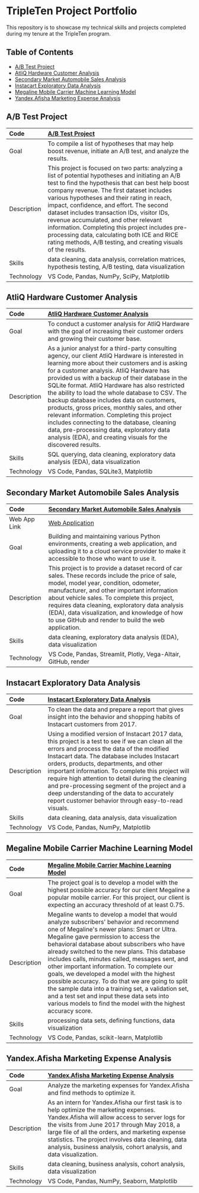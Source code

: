 # TripleTen Project Portfolio

This repository is to showcase my technical skills and projects completed during my tenure at the TripleTen program. 

## Table of Contents
- [A/B Test Project](#a/b-test-project)
- [AtliQ Hardware Customer Analysis](#atliq-hardware-customer-analysis)
- [Secondary Market Automobile Sales Analysis](#secondary-market-automobile-sales-analysis)
- [Instacart Exploratory Data Analysis](#instacart-exploratory-data-analysis)
- [Megaline Mobile Carrier Machine Learning Model](#megaline-mobile-carrier-machine-learning-model)
- [Yandex.Afisha Marketing Expense Analysis](#yandexafisha-marketing-expense-analysis)

<a name="headers"/>


## A/B Test Project

| Code | [A/B Test Project](https://github.com/jasondo-da/portfolio_projects/blob/main/abtest_project_pdf.pdf) |
| :------------- | :------------ |
| Goal | To compile a list of hypotheses that may help boost revenue, initiate an A/B test, and analyze the results. |
| Description | This project is focused on two parts: analyzing a list of potential hypotheses and initiating an A/B test to find the hypothesis that can best help boost company revenue. The first dataset includes various hypotheses and their rating in reach, impact, confidence, and effort. The second dataset includes transaction IDs, visitor IDs, revenue accumulated, and other relevant information. Completing this project includes pre-processing data, calculating both ICE and RICE rating methods, A/B testing, and creating visuals of the results. |
| Skills | data cleaning, data analysis, correlation matrices, hypothesis testing, A/B testing, data visualization |
| Technology | VS Code, Pandas, NumPy, SciPy, Matplotlib |

## AtliQ Hardware Customer Analysis

| Code | [AtliQ Hardware Customer Analysis](https://github.com/jasondo-da/portfolio_projects/blob/main/atliq_customer_analysis_pdf.pdf) |
| :------------- | :------------ |
| Goal | To conduct a customer analysis for AtliQ Hardware with the goal of increasing their customer orders and growing their customer base. |
| Description | As a junior analyst for a third-party consulting agency, our client AtliQ Hardware is interested in learning more about their customers and is asking for a customer analysis. AtliQ Hardware has provided us with a backup of their database in the SQLite format. AtliQ Hardware has also restricted the ability to load the whole database to CSV. The backup database includes data on customers, products, gross prices, monthly sales, and other relevant information. Completing this project includes connecting to the database, cleaning data, pre-processing data, exploratory data analysis (EDA), and creating visuals for the discovered results. |
| Skills | SQL querying, data cleaning, exploratory data analysis (EDA), data visualization |
| Technology | VS Code, Pandas, SQLite3, Matplotlib |

## Secondary Market Automobile Sales Analysis 

| Code | [Secondary Market Automobile Sales Analysis](https://github.com/jasondo-da/portfolio_projects/blob/main/car_web_app_pdf.pdf)
| :------------- | :------------ |
| Web App Link | [Web Application](https://car-ad-project.onrender.com/) |
| Goal | Building and maintaining various Python environments, creating a web application, and uploading it to a cloud service provider to make it accessible to those who want to use it. |
| Description | This project is to provide a dataset record of car sales. These records include the price of sale, model, model year, condition, odometer, manufacturer, and other important information about vehicle sales. To complete this project, requires data cleaning, exploratory data analysis (EDA), data visualization, and knowledge of how to use GitHub and render to build the web application. |
| Skills | data cleaning, exploratory data analysis (EDA), data visualization |
| Technology | VS Code, Pandas, Streamlit, Plotly, Vega-Altair, GitHub, render |

## Instacart Exploratory Data Analysis

Code | [Instacart Exploratory Data Analysis](https://github.com/jasondo-da/portfolio_projects/blob/main/insta_cart_pdf.pdf)
| :------------- | :------------ |
| Goal | To clean the data and prepare a report that gives insight into the behavior and shopping habits of Instacart customers from 2017. |
| Description | Using a modified version of Instacart 2017 data, this project is a test to see if we can clean all the errors and process the data of the modified Instacart data. The database includes Instacart orders, products, departments, and other important information. To complete this project will require high attention to detail during the cleaning and pre-processing segment of the project and a deep understanding of the data to accurately report customer behavior through easy-to-read visuals. |
| Skills | data cleaning, data analysis, data visualization |
| Technology | VS Code, Pandas, NumPy, Matplotlib |

## Megaline Mobile Carrier Machine Learning Model 

| Code | [Megaline Mobile Carrier Machine Learning Model](https://github.com/jasondo-da/portfolio_projects/blob/main/megaline_project_pdf.pdf)
| :------------- | :------------ |
| Goal | The project goal is to develop a model with the highest possible accuracy for our client Megaline a popular mobile carrier. For this project, our client is expecting an accuracy threshold of at least 0.75. |
| Description | Megaline wants to develop a model that would analyze subscribers' behavior and recommend one of Megaline's newer plans: Smart or Ultra. Megaline gave permission to access the behavioral database about subscribers who have already switched to the new plans. This database includes calls, minutes called, messages sent, and other important information. To complete our goals, we developed a model with the highest possible accuracy. To do that we are going to split the sample data into a training set, a validation set, and a test set and input these data sets into various models to find the model with the highest accuracy score. |
| Skills | processing data sets, defining functions, data visualization |
| Technology | VS Code, Pandas, scikit-learn, Matplotlib |

## Yandex.Afisha Marketing Expense Analysis

Code | [Yandex.Afisha Marketing Expense Analysis](https://github.com/jasondo-da/tripleten_project_portfolio/blob/main/Sprint%209%20-%20Yandex/yandex_afisha.ipynb) |
| :------------- | :------------ |
| Goal | Analyze the marketing expenses for Yandex.Afisha and find methods to optimize it. |
| Description | As an intern for Yandex.Afisha our first task is to help optimize the marketing expenses. Yandex.Afisha will allow access to server logs for the visits from June 2017 through May 2018, a large file of all the orders, and marketing expense statistics. The project involves data cleaning, data analysis, business analysis, cohort analysis, and data visualization. |
| Skills | data cleaning, business analysis, cohort analysis, data visualization |
| Technology | VS Code, Pandas, NumPy, Seaborn, Matplotlib |
